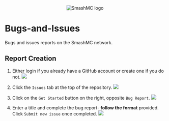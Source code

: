 <div align="center">
<img src="https://imgur.com/OxrDchP.png" alt="SmashMC logo" align="middle"></img>
</div>

# Bugs-and-Issues
Bugs and issues reports on the SmashMC network.

## Report Creation
1. Either login if you already have a GitHub account or create one if you do not.
<img src="https://imgur.com/mcx9jtt.png"></img>

3. Click the `Issues` tab at the top of the repository.
<img src="https://imgur.com/8KPxql8.png"></img>

5. Click on the `Get Started` button on the right, opposite `Bug Report`.
<img src="https://imgur.com/a0qMkBA.png"></img>

7. Enter a title and complete the bug report- <strong>follow the format</strong> provided. Click `Submit new issue` once completed.
<img src="https://imgur.com/XXiEvXK.png"></img>
